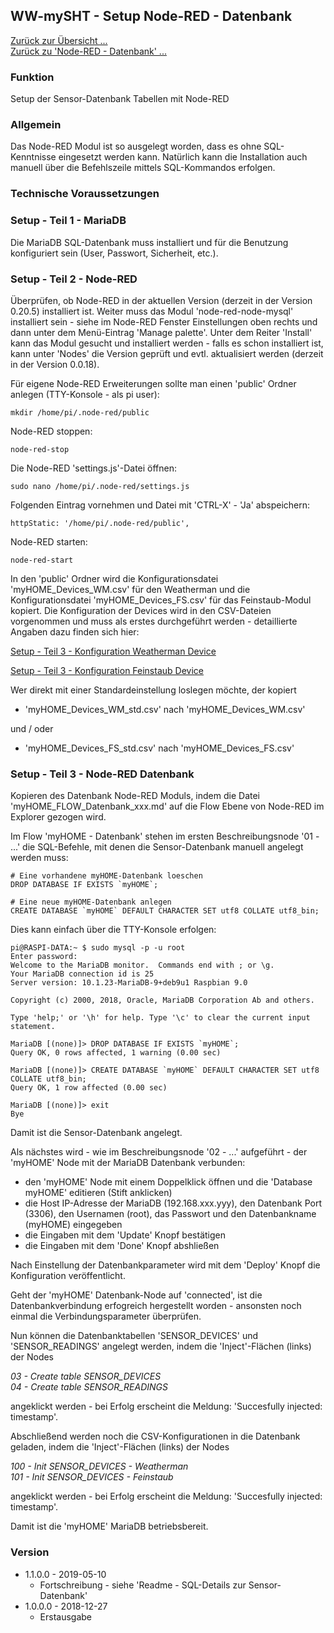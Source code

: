 ## WW-mySHT - Setup Node-RED - Datenbank

[Zurück zur Übersicht ...](../README.md)<br>[Zurück zu 'Node-RED - Datenbank' ...](./README.md)

### Funktion

Setup der Sensor-Datenbank Tabellen mit Node-RED

### Allgemein

Das Node-RED Modul ist so ausgelegt worden, dass es ohne SQL-Kenntnisse eingesetzt werden kann. Natürlich kann die Installation auch manuell über die Befehlszeile mittels SQL-Kommandos erfolgen.

### Technische Voraussetzungen

### Setup - Teil 1 - MariaDB

Die MariaDB SQL-Datenbank muss installiert und für die Benutzung konfiguriert sein (User, Passwort, Sicherheit, etc.).

### Setup - Teil 2 - Node-RED

Überprüfen, ob Node-RED in der aktuellen Version (derzeit in der Version 0.20.5) installiert ist. Weiter muss das Modul 'node-red-node-mysql' installiert sein - siehe im Node-RED Fenster Einstellungen oben rechts und dann unter dem Menü-Eintrag 'Manage palette'. Unter dem Reiter 'Install' kann das Modul gesucht und installiert werden - falls es schon installiert ist, kann unter 'Nodes' die Version geprüft und evtl. aktualisiert werden (derzeit in der Version 0.0.18).

Für eigene Node-RED Erweiterungen sollte man einen 'public' Ordner anlegen (TTY-Konsole - als pi user):
```
mkdir /home/pi/.node-red/public
```
Node-RED stoppen:
```
node-red-stop
```
Die Node-RED 'settings.js'-Datei öffnen:
```
sudo nano /home/pi/.node-red/settings.js
```
Folgenden Eintrag vornehmen und Datei mit 'CTRL-X' - 'Ja' abspeichern:
```
httpStatic: '/home/pi/.node-red/public',
```
Node-RED starten:
```
node-red-start
```
In den 'public' Ordner wird die Konfigurationsdatei 'myHOME_Devices_WM.csv' für den Weatherman und die Konfigurationsdatei 'myHOME_Devices_FS.csv' für das Feinstaub-Modul kopiert. Die Konfiguration der Devices wird in den CSV-Dateien vorgenommen und muss als erstes durchgeführt werden - detaillierte Angaben dazu finden sich hier:

[Setup - Teil 3 - Konfiguration Weatherman Device](../SHT_Sensor-Weatherman/SETUP.md#setup---teil-3---konfiguration-weatherman-device)

[Setup - Teil 3 - Konfiguration Feinstaub Device](../SHT_Sensor-Feinstaub/SETUP.md#setup---teil-3---konfiguration-feinstaub-device)

Wer direkt mit einer Standardeinstellung loslegen möchte, der kopiert

- 'myHOME_Devices_WM_std.csv' nach 'myHOME_Devices_WM.csv'

und / oder

- 'myHOME_Devices_FS_std.csv' nach 'myHOME_Devices_FS.csv'

### Setup - Teil 3 - Node-RED Datenbank

Kopieren des Datenbank Node-RED Moduls, indem die Datei 'myHOME_FLOW_Datenbank_xxx.md' auf die Flow Ebene von Node-RED im Explorer gezogen wird.

Im Flow 'myHOME - Datenbank' stehen im ersten Beschreibungsnode '01 - ...' die SQL-Befehle, mit denen die Sensor-Datenbank manuell angelegt werden muss:

```
# Eine vorhandene myHOME-Datenbank loeschen
DROP DATABASE IF EXISTS `myHOME`;

# Eine neue myHOME-Datenbank anlegen
CREATE DATABASE `myHOME` DEFAULT CHARACTER SET utf8 COLLATE utf8_bin;
```

 Dies kann einfach über die TTY-Konsole erfolgen:

```
pi@RASPI-DATA:~ $ sudo mysql -p -u root
Enter password:
Welcome to the MariaDB monitor.  Commands end with ; or \g.
Your MariaDB connection id is 25
Server version: 10.1.23-MariaDB-9+deb9u1 Raspbian 9.0

Copyright (c) 2000, 2018, Oracle, MariaDB Corporation Ab and others.

Type 'help;' or '\h' for help. Type '\c' to clear the current input statement.

MariaDB [(none)]> DROP DATABASE IF EXISTS `myHOME`;
Query OK, 0 rows affected, 1 warning (0.00 sec)

MariaDB [(none)]> CREATE DATABASE `myHOME` DEFAULT CHARACTER SET utf8 COLLATE utf8_bin;
Query OK, 1 row affected (0.00 sec)

MariaDB [(none)]> exit
Bye
```

Damit ist die Sensor-Datenbank angelegt.

Als nächstes wird - wie im Beschreibungsnode '02 - ...' aufgeführt - der 'myHOME' Node mit der MariaDB Datenbank verbunden:
- den 'myHOME' Node mit einem Doppelklick öffnen und die 'Database myHOME' editieren (Stift anklicken)
- die Host IP-Adresse der MariaDB (192.168.xxx.yyy), den Datenbank Port (3306), den Usernamen (root), das Passwort und den Datenbankname (myHOME) eingegeben
- die Eingaben mit dem 'Update' Knopf bestätigen
- die Eingaben mit dem 'Done' Knopf abshließen

Nach Einstellung der Datenbankparameter wird mit dem 'Deploy' Knopf die Konfiguration veröffentlicht.

Geht der 'myHOME' Datenbank-Node auf 'connected', ist die Datenbankverbindung erfogreich hergestellt worden - ansonsten noch einmal die Verbindungsparameter überprüfen.

Nun können die Datenbanktabellen 'SENSOR_DEVICES' und 'SENSOR_READINGS' angelegt werden, indem die 'Inject'-Flächen (links) der Nodes

*03 - Create table SENSOR_DEVICES*<br>
*04 - Create table SENSOR_READINGS*

angeklickt werden - bei Erfolg erscheint die Meldung: 'Succesfully injected: timestamp'.

Abschließend werden noch die CSV-Konfigurationen in die Datenbank geladen, indem die 'Inject'-Flächen (links) der Nodes

*100 - Init SENSOR_DEVICES - Weatherman*<br>
*101 - Init SENSOR_DEVICES - Feinstaub*

angeklickt werden - bei Erfolg erscheint die Meldung: 'Succesfully injected: timestamp'.

Damit ist die 'myHOME' MariaDB betriebsbereit.

### Version
- 1.1.0.0 - 2019-05-10
  - Fortschreibung - siehe 'Readme - SQL-Details zur Sensor-Datenbank'
- 1.0.0.0 - 2018-12-27
  - Erstausgabe
